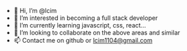 - 👋 Hi, I’m @lcim
- 👀 I’m interested in becoming a full stack developer
- 🌱 I’m currently learning javascript, css, react...
- 💞️ I’m looking to collaborate on the above areas and similar
- 📫 Contact me on github or lcim1104@gmail.com

<!---
lcim/lcim is a ✨ special ✨ repository because its `README.md` (this file) appears on your GitHub profile.
You can click the Preview link to take a look at your changes.
--->
